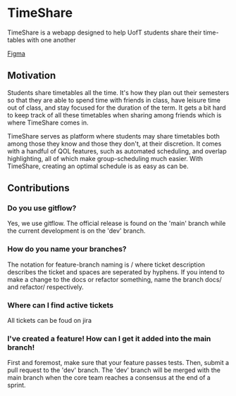 # TimeShare

TimeShare is a webapp designed to help UofT students share their time-tables with one another

[Figma](https://www.figma.com/proto/1bvtWX8yQhMnk1paH0t6c9/TimeShare-UI?node-id=57%3A771&scaling=min-zoom&page-id=13%3A110&starting-point-node-id=57%3A771)
## Motivation

Students share timetables all the time. It's how they plan out their semesters so that they are able to spend time with friends in class, have leisure time out of class, and stay focused for the duration of the term. It gets a bit hard to keep track of all these timetables when sharing among friends which is where TimeShare comes in. 

TimeShare serves as platform where students may share timetables both among those they know and those they don't, at their discretion. It comes with a handful of QOL features, such as automated scheduling, and overlap highlighting, all of which make group-scheduling much easier. With TimeShare, creating an optimal schedule is as easy as can be.

## Contributions

### Do you use gitflow?
Yes, we use gitflow. The official release is found on the 'main' branch while the current development is on the 'dev' branch.

### How do you name your branches?
The notation for feature-branch naming is <jira ticket number>/<ticket-description> where ticket description describes the ticket and spaces are seperated by hyphens. If you intend to make a change to the docs or refactor something, name the branch docs/<description> and refactor/<description> respectively.

### Where can I find active tickets
All tickets can be foud on jira

### I've created a feature! How can I get it added into the main branch!
First and foremost, make sure that your feature passes tests. Then, submit a pull request to the 'dev' branch. The 'dev' branch will be merged with the main branch when the core team reaches a consensus at the end of a sprint.
